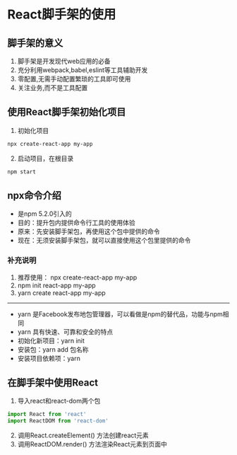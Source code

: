 # React脚手架的使用
## 脚手架的意义
1. 脚手架是开发现代web应用的必备
2. 充分利用webpack,babel,eslint等工具辅助开发
3. 零配置,无需手动配置繁琐的工具即可使用
4. 关注业务,而不是工具配置

## 使用React脚手架初始化项目
1. 初始化项目
```sh
npx create-react-app my-app
```
2. 启动项目，在根目录
```sh
npm start
```

## npx命令介绍
- 是npm 5.2.0引入的
- 目的：提升包内提供命令行工具的使用体验
- 原来：先安装脚手架包，再使用这个包中提供的命令
- 现在：无须安装脚手架包，就可以直接使用这个包里提供的命令

### 补充说明
1. 推荐使用： npx create-react-app my-app
2. npm init react-app my-app
3. yarn create react-app my-app
------
- yarn 是Facebook发布地包管理器，可以看做是npm的替代品，功能与npm相同
- yarn 具有快速、可靠和安全的特点
- 初始化新项目：yarn init
- 安装包：yarn add 包名称
- 安装项目依赖项：yarn

## 在脚手架中使用React
1. 导入react和react-dom两个包
```js
import React from 'react'
import ReactDOM from 'react-dom'
```
2. 调用React.createElement() 方法创建react元素
3. 调用ReactDOM.render() 方法渲染React元素到页面中